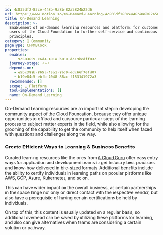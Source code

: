 ```yaml
---
id: 4c835df2-83ce-448b-9a8b-82a5824b22d6
url: https://www.notion.so/On-Demand-Learning-4c835df283ce448b9a8b82a5824b22d6
title: On-Demand Learning
description: >-
  Enablement of on-demand learning resources and platforms for customers and
  users of the Cloud Foundation to further self-service and continuous learning
  principles.
category: 🙌 Community
pageType: CFMMBlock
properties:
  enables:
    - 9c583659-c6d4-401a-b810-de19bcdff83c
  journey-stage: ⭐️⭐️⭐️
  depends-on:
    - e5bc388b-865a-45a1-8b30-ddc66f76fd07
    - b19e84d5-ebfb-4048-88ac-f183141972a3
  recommended: []
  scope: ☁️ Platform
  tool-implementations: []
  name: On-Demand Learning
---
```


On-Demand Learning resources are an important step in developing the community aspect of the Cloud Foundation, because they offer unique opportunities to offload  and outsource particular steps of the learning process to subject matter experts in the field, while also allowing for the grooming of the capability to get the community to help itself when faced with questions and challenges along the way. 

### Create Efficient Ways to Learning & Business Benefits

Curated learning resources like the ones from [A Cloud Guru](https://www.pluralsight.com/cloud-guru) offer easy entry ways for application and development teams to get industry best practices and know-how delivered in bite-sized formats. Additional benefits include the ability to certify individuals in learning paths on popular platforms like AWS, GCP, Azure, Kubernetes, and so on. 

This can have wider impact on the overall business, as certain partnerships in the space hinge not only on direct contact with the respective vendor, but also have a prerequisite of having certain certifications be held by individuals. 

On top of this, this content is usually updated on a regular basis, so additional overhead can be saved by utilizing these platforms for learning, and also can give alternatives when teams are considering a certain solution or pathway.

